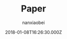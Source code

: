 ---
title: Paper
github: https://github.com/nanxiaobei/hugo-paper
demo: https://nanxiaobei.github.io/hugo-paper/
author: nanxiaobei
ssg:
  - Hugo
cms:
  - Markdown
date: 2018-01-08T16:26:30.000Z
description: 🌩 A simple, clean, flexible Hugo theme
draft: true
publish_date: '2018-01-08T16:26:30Z'
update_date: '2022-10-24T13:36:26Z'
github_star: 1231
github_fork: 262
---